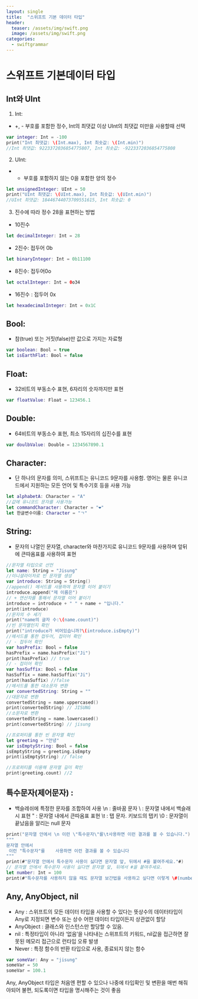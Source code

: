 ```yaml
---
layout: single
title:  "스위프트 기본 데이터 타입"
header:
  teaser: /assets/img/swift.png
  image: /assets/img/swift.png
categories:
  - swiftgrammar
---
```


# 스위프트 기본데이터 타입

## Int와 UInt
1. Int:  
 - +, - 부호를 포함한 정수, Int의 최댓값 이상 UInt의 최댓값 미만을 사용할때 선택
```swift
var integer: Int = -100
print("Int 최댓값: \(Int.max), Int 최솟값: \(Int.min)")
//Int 최댓값: 9223372036854775807, Int 최솟값: -9223372036854775808
```

2. UInt: 
 - - 부호를 포함하지 않는 0을 포함한 양의 정수
```swift
let unsignedInteger: UInt = 50
print("UInt 최댓값: \(UInt.max), Int 최솟값: \(UInt.min)")
//UInt 최댓값: 18446744073709551615, Int 최솟값: 0
```
3. 진수에 따라 정수 28을 표현하는 방법
- 10진수
```swift
let decimalInteger: Int = 28
```
- 2진수: 접두어 0b
```swift
let binaryInteger: Int = 0b11100
```
- 8진수: 접두어0o
```swift
let octalInteger: Int = 0o34
```
- 16진수 : 접두어 0x
```swift
let hexadecimalInteger: Int = 0x1C
```

## Bool: 
 - 참(true) 또는 거짓(false)만 값으로 가지는 자료형
```swift
var boolean: Bool = true
let isEarthFlat: Bool = false
```
## Float: 
 - 32비트의 부동소수 표현, 6자리의 숫자까지만 표현
```swift
var floatValue: Float = 123456.1
```
## Double: 
 - 64비트의 부동소수 표현, 최소 15자리의 십진수를 표현
```swift
var doulbValue: Double = 1234567890.1
```

## Character: 
 - 단 하나의 문자를  의미, 스위프트는 유니코드 9문자를 사용함. 영어는 물론 유니코드에서 지원하는 모든 언어 및 특수기호 등을 사용 가능
```swift
let alphabetA: Character = "A"
//값에 유니코드 문자를 사용가능
let commandCharacter: Character = "❤" 
let 한글변수이름: Character = "ㄱ"
```

## String: 
 - 문자의 나열인 문자열, character와 마찬가지로 유니코드 9문자를 사용하며 앞뒤에 큰따옴표를 사용하여 표현

```swift
//문자열 타입으로 선언
let name: String = "Jisung"
//이니셜라이저로 빈 문자열 생성
var introduce: String = String()
//append() 메서드를 사용하여 문자열 이어 붙이기
introduce.append("제 이름은")
// + 연산자를 통해서 문자열 이어 붙이기
introduce = introduce + " " + name + "입니다."
print(introduce)
//문자의 수 세기
print("name의 글자 수:\(name.count)")
//빈 문자열인지 확인
print("introduce가 비어있습니까?\(introduce.isEmpty)")
//메서드를 통한 접두어, 접미어 확인
// - 접두어 확인
var hasPrefix: Bool = false
hasPrefix = name.hasPrefix("Ji")
print(hasPrefix) // true
// - 접미어 확인
var hasSuffix: Bool = false
hasSuffix = name.hasSuffix("Ji")
print(hasSuffix) //false
//메서드를 통한 대소문자 변환
var convertedString: String = ""
//대문자로 변환
convertedString = name.uppercased()
print(convertedString) // JISUNG
//소문자로 변환
convertedString = name.lowercased()
print(convertedString) // jisung

//프로퍼티를 통한 빈 문자열 확인
let greeting = "안녕"
var isEmptyString: Bool = false
isEmptyString = greeting.isEmpty
print(isEmptyString) // false

//프로퍼티를 이용해 문자열 길이 확인
print(greeting.count) //2
```

## 특수문자(제어문자) : 
 - 백슬레쉬에 특정한 문자를 조합하여 사용
\n : 줄바꿈 문자
\\ : 문자열 내에서 백슬래시 표현
\" : 문자열 내에서 큰따옴표 표현
\t : 탭 문자. 키보드의 탭키
\0 : 문자열이 끝났음을 알리는 null 문자

```swift
print("문자열 안에서 \n 이런 \"특수문자\"를\t사용하면 이런 결과를 볼 수 있습니다.")
"""
문자열 안에서
 이런 "특수문자"를    사용하면 이런 결과를 볼 수 있습니다
"""
print(#"문자열 안에서 특수문자 사용이 싫다면 문자열 앞, 뒤에서 #을 붙여주세요."#)
// 문자열 안에서 특수문자 사용이 싫다면 문자열 앞, 뒤에서 #을 붙여주세요.
let number: Int = 100
print(#"특수문자를 사용하지 않을 때도 문자열 보간법을 사용하고 싶다면 이렇게 \#(number) 해보세요"#)
```

## Any, AnyObject, nil
- Any : 스위프트의 모든 데이터 타입을 사용할 수 있다는 뜻상수의 데이터타입이 Any로 지정되면 변수 또는 상수 어떤 데이터 타입이든지 상관없이 할당
- AnyObject : 클래스와 인스턴스만 할당할 수 있음.
- nil : 특정타입이 아니라 ‘없음’을 나타내는 스위프트의 키워드, nil값을 접근하면 잘못된 메모리 접근으로 런타입 오류 발생
- Never : 특정 함수의 반환 타입으로 사용, 종료되지 않는 함수
```swift
var someVar: Any = "jisung"
someVar = 50
someVar = 100.1
```
Any, AnyObject 타입은 처음엔 편할 수 있으나 나중에 타입확인 및 변환을 매번 해줘야되어 불편, 되도록이면 타입을 명시해주는 것이 좋음
